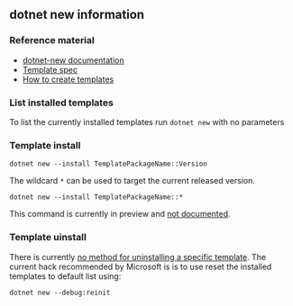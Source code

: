 ## dotnet new information


### Reference material

 * [dotnet-new documentation](https://docs.microsoft.com/en-nz/dotnet/core/tools/dotnet-new)
 * [Template spec](https://github.com/dotnet/templating/wiki/%22Runnable-Project%22-Templates)
 * [How to create templates](https://blogs.msdn.microsoft.com/dotnet/2017/04/02/how-to-create-your-own-templates-for-dotnet-new/)


### List installed templates

To list the currently installed templates run `dotnet new` with no parameters


### Template install

```
dotnet new --install TemplatePackageName::Version
```

The wildcard `*` can be used to target the current released version.

```
dotnet new --install TemplatePackageName::*
```

This command is currently in preview and [not documented](https://github.com/dotnet/docs/issues/2315).


### Template uinstall

There is currently [no method for uninstalling a specific template](https://github.com/dotnet/templating/issues/893). The current hack recommended by Microsoft is  is to use reset the installed templates to default list using:

```
dotnet new --debug:reinit
```